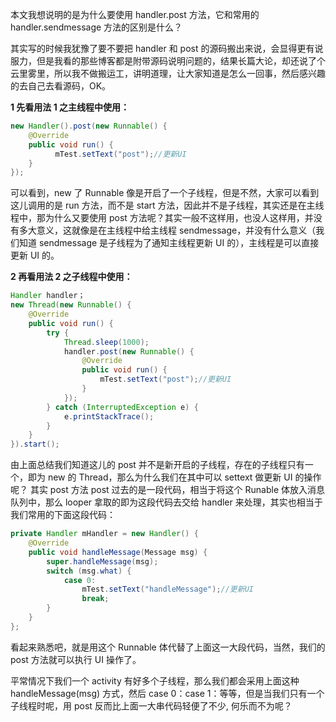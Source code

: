 本文我想说明的是为什么要使用 handler.post 方法，它和常用的 handler.sendmessage 方法的区别是什么？

其实写的时候我犹豫了要不要把 handler 和 post 的源码搬出来说，会显得更有说服力，但是我看的那些博客都是附带源码说明问题的，结果长篇大论，却还说了个云里雾里，所以我不做搬运工，讲明道理，让大家知道是怎么一回事，然后感兴趣的去自己去看源码，OK。

**1 先看用法 1 之主线程中使用：**

```Java
new Handler().post(new Runnable() {
	@Override
	public void run() {
		  mTest.setText("post");//更新UI
	}
});
```


可以看到，new 了 Runnable 像是开启了一个子线程，但是不然，大家可以看到这儿调用的是 run 方法，而不是 start 方法，因此并不是子线程，其实还是在主线程中，那为什么又要使用 post 方法呢？其实一般不这样用，也没人这样用，并没有多大意义，这就像是在主线程中给主线程 sendmessage，并没有什么意义（我们知道 sendmessage 是子线程为了通知主线程更新 UI 的），主线程是可以直接更新 UI 的。

**2 再看用法 2 之子线程中使用：**

```Java
Handler handler；
new Thread(new Runnable() {
	@Override
	public void run() {
		try {
			Thread.sleep(1000);
			handler.post(new Runnable() {
				@Override
				public void run() {
					mTest.setText("post");//更新UI
				}
			});
		} catch (InterruptedException e) {
			e.printStackTrace();
		}
	}
}).start();
```

由上面总结我们知道这儿的 post 并不是新开启的子线程，存在的子线程只有一个，即为 new 的 Thread，那么为什么我们在其中可以 settext 做更新 UI 的操作呢？ 其实 post 方法 post 过去的是一段代码，相当于将这个 Runable 体放入消息队列中，那么 looper 拿取的即为这段代码去交给 handler 来处理，其实也相当于我们常用的下面这段代码：

```Java
private Handler mHandler = new Handler() {
	@Override
	public void handleMessage(Message msg) {
		super.handleMessage(msg);
		switch (msg.what) {
			case 0:
				mTest.setText("handleMessage");//更新UI
				break;
		}
	}
};
```

看起来熟悉吧，就是用这个 Runnable 体代替了上面这一大段代码，当然，我们的 post 方法就可以执行 UI 操作了。

平常情况下我们一个 activity 有好多个子线程，那么我们都会采用上面这种 handleMessage(msg) 方式，然后 case 0：case 1：等等，但是当我们只有一个子线程时呢，用 post 反而比上面一大串代码轻便了不少, 何乐而不为呢？